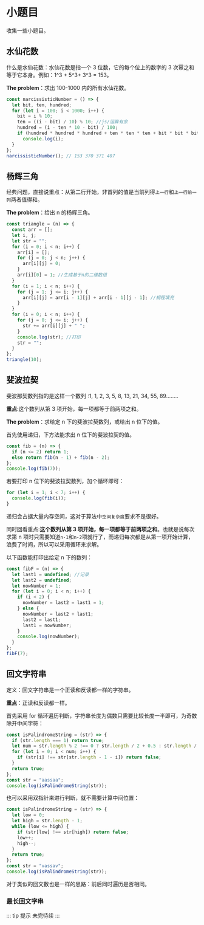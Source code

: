 # 小题目

收集一些小题目。

## 水仙花数

什么是水仙花数：水仙花数是指一个 3 位数，它的每个位上的数字的 3 次幂之和等于它本身。例如：1^3 + 5^3+ 3^3 = 153。

**The problem**：求出 100-1000 内的所有水仙花数。

```js
const narcissisticNumber = () => {
  let bit, ten, hundred;
  for (let i = 100; i < 1000; i++) {
    bit = i % 10;
    ten = ((i - bit) / 10) % 10; //js/运算有余
    hundred = (i - ten * 10 - bit) / 100;
    if (hundred * hundred * hundred + ten * ten * ten + bit * bit * bit === i)
      console.log(i);
  }
};
narcissisticNumber(); // 153 370 371 407
```

## 杨辉三角

经典问题，直接说重点：从第二行开始，非首列的值是当前列得`上一行`和`上一行前一列`两者值得和。

**The problem**：给出 n 的杨辉三角。

```js
const triangle = (n) => {
  const arr = [];
  let i, j;
  let str = "";
  for (i = 0; i < n; i++) {
    arr[i] = [];
    for (j = 0; j < n; j++) {
      arr[i][j] = 0;
    }
    arr[i][0] = 1; //生成基于n的二维数组
  }
  for (i = 1; i < n; i++) {
    for (j = 1; j <= i; j++) {
      arr[i][j] = arr[i - 1][j] + arr[i - 1][j - 1]; //规程填充
    }
  }
  for (i = 0; i < n; i++) {
    for (j = 0; j <= i; j++) {
      str += arr[i][j] + " ";
    }
    console.log(str); //打印
    str = "";
  }
};
triangle(10);
```

## 斐波拉契

斐波那契数列指的是这样一个数列 :1, 1, 2, 3, 5, 8, 13, 21, 34, 55, 89........

**重点**:这个数列从第 3 项开始，每一项都等于前两项之和。

**The problem**：求给定 n 下的斐波拉契数列，或给出 n 位下的值。

首先使用递归，下方法能求出 n 位下的斐波拉契的值。

```js
const fib = (n) => {
  if (n <= 2) return 1;
  else return fib(n - 1) + fib(n - 2);
};
console.log(fib(7));
```

若要打印 n 位下的斐波拉契数列，加个循环即可：

```js
for (let i = 1; i < 7; i++) {
  console.log(fib(i));
}
```

递归会占据大量内存空间，这对于算法中`空间复杂度`要求不是很好。

同时回看重点:**这个数列从第 3 项开始，每一项都等于前两项之和**。也就是说每次求第 n 项时只需要知道`n-1`和`n-2`项就行了，而递归每次都是从第一项开始计算，浪费了时间，所以可以采用循环来求解。

以下函数能打印出给定 n 下的数列：

```js
const fibF = (n) => {
  let last1 = undefined; //记录
  let last2 = undefined;
  let nowNumber = 1;
  for (let i = 0; i < n; i++) {
    if (i < 2) {
      nowNumber = last2 = last1 = 1;
    } else {
      nowNumber = last2 + last1;
      last2 = last1;
      last1 = nowNumber;
    }
    console.log(nowNumber);
  }
};
fibF(7);
```

## 回文字符串

定义：回文字符串是一个正读和反读都一样的字符串。

**重点**：正读和反读都一样。

首先采用 for 循环遍历判断，字符串长度为偶数只需要比较长度一半即可，为奇数除开中间字符：

```js
const isPalindromeString = (str) => {
  if (str.length === 1) return true;
  let num = str.length % 2 !== 0 ? str.length / 2 + 0.5 : str.length / 2; //js没有整除，需要处理一下
  for (let i = 0; i < num; i++) {
    if (str[i] !== str[str.length - 1 - i]) return false;
  }
  return true;
};
const str = "aassaa";
console.log(isPalindromeString(str));
```

也可以采用双指针来进行判断，就不需要计算中间位置：

```js
const isPalindromeString = (str) => {
  let low = 0;
  let high = str.length - 1;
  while (low <= high) {
    if (str[low] !== str[high]) return false;
    low++;
    high--;
  }
  return true;
};
const str = "vassav";
console.log(isPalindromeString(str));
```

对于类似的回文数也是一样的思路：前后同时遍历是否相同。

### 最长回文字串

::: tip 提示
未完待续
:::
